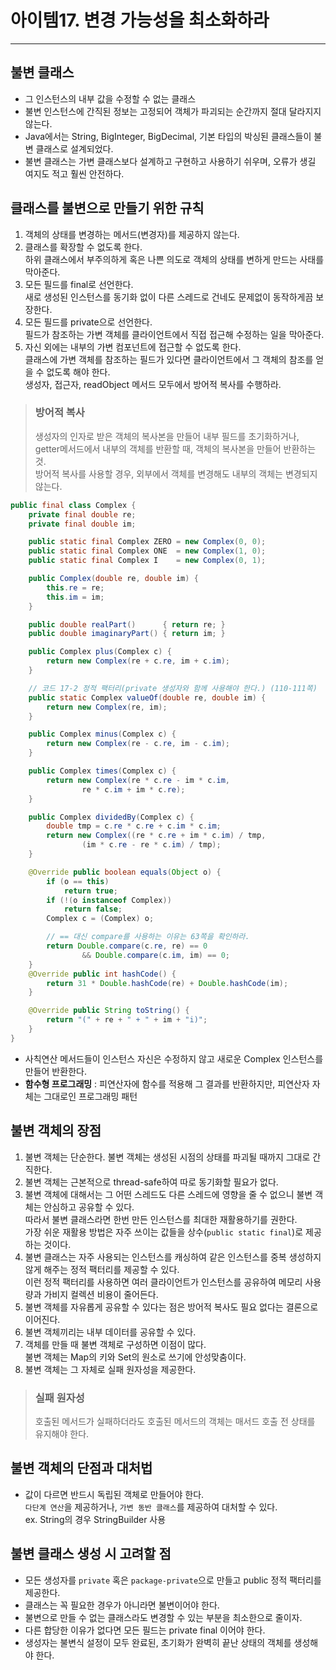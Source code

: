 # 아이템17. 변경 가능성을 최소화하라
---
## 불변 클래스
- 그 인스턴스의 내부 값을 수정할 수 없는 클래스
- 불변 인스턴스에 간직된 정보는 고정되어 객체가 파괴되는 순간까지 절대 달라지지 않는다.
- Java에서는 String, BigInteger, BigDecimal, 기본 타입의 박싱된 클래스들이 불변 클래스로 설계되었다.
- 불변 클래스는 가변 클래스보다 설계하고 구현하고 사용하기 쉬우며, 오류가 생길 여지도 적고 훨씬 안전하다.

## 클래스를 불변으로 만들기 위한 규칙
1. 객체의 상태를 변경하는 메서드(변경자)를 제공하지 않는다.
2. 클래스를 확장할 수 없도록 한다.  
  하위 클래스에서 부주의하게 혹은 나쁜 의도로 객체의 상태를 변하게 만드는 사태를 막아준다.
3. 모든 필드를 final로 선언한다.  
  새로 생성된 인스턴스를 동기화 없이 다른 스레드로 건네도 문제없이 동작하게끔 보장한다.
4. 모든 필드를 private으로 선언한다.  
  필드가 참조하는 가변 객체를 클라이언트에서 직접 접근해 수정하는 일을 막아준다.
5. 자신 외에는 내부의 가변 컴포넌트에 접근할 수 없도록 한다.  
  클래스에 가변 객체를 참조하는 필드가 있다면 클라이언트에서 그 객체의 참조를 얻을 수 없도록 해야 한다.  
  생성자, 접근자, readObject 메서드 모두에서 방어적 복사를 수행하라.

> ### 방어적 복사
> 생성자의 인자로 받은 객체의 복사본을 만들어 내부 필드를 초기화하거나, getter메서드에서 내부의 객체를 반환할 때, 객체의 복사본을 만들어 반환하는 것.  
> 방어적 복사를 사용할 경우, 외부에서 객체를 변경해도 내부의 객체는 변경되지 않는다.

``` java
public final class Complex {
    private final double re;
    private final double im;

    public static final Complex ZERO = new Complex(0, 0);
    public static final Complex ONE  = new Complex(1, 0);
    public static final Complex I    = new Complex(0, 1);

    public Complex(double re, double im) {
        this.re = re;
        this.im = im;
    }

    public double realPart()      { return re; }
    public double imaginaryPart() { return im; }

    public Complex plus(Complex c) {
        return new Complex(re + c.re, im + c.im);
    }

    // 코드 17-2 정적 팩터리(private 생성자와 함께 사용해야 한다.) (110-111쪽)
    public static Complex valueOf(double re, double im) {
        return new Complex(re, im);
    }

    public Complex minus(Complex c) {
        return new Complex(re - c.re, im - c.im);
    }

    public Complex times(Complex c) {
        return new Complex(re * c.re - im * c.im,
                re * c.im + im * c.re);
    }

    public Complex dividedBy(Complex c) {
        double tmp = c.re * c.re + c.im * c.im;
        return new Complex((re * c.re + im * c.im) / tmp,
                (im * c.re - re * c.im) / tmp);
    }

    @Override public boolean equals(Object o) {
        if (o == this)
            return true;
        if (!(o instanceof Complex))
            return false;
        Complex c = (Complex) o;

        // == 대신 compare를 사용하는 이유는 63쪽을 확인하라.
        return Double.compare(c.re, re) == 0
                && Double.compare(c.im, im) == 0;
    }
    @Override public int hashCode() {
        return 31 * Double.hashCode(re) + Double.hashCode(im);
    }

    @Override public String toString() {
        return "(" + re + " + " + im + "i)";
    }
}
```
- 사칙연산 메서드들이 인스턴스 자신은 수정하지 않고 새로운 Complex 인스턴스를 만들어 반환한다.
- **함수형 프로그래밍** : 피연산자에 함수를 적용해 그 결과를 반환하지만, 피연산자 자체는 그대로인 프로그래밍 패턴

## 불변 객체의 장점
1. 불변 객체는 단순한다. 불변 객체는 생성된 시점의 상태를 파괴될 때까지 그대로 간직한다.
2. 불변 객체는 근본적으로 thread-safe하여 따로 동기화할 필요가 없다.
3. 불변 객체에 대해서는 그 어떤 스레드도 다른 스레드에 영향을 줄 수 없으니 불변 객체는 안심하고 공유할 수 있다.  
  따라서 불변 클래스라면 한번 만든 인스턴스를 최대한 재활용하기를 권한다.  
  가장 쉬운 재활용 방법은 자주 쓰이는 값들을 상수(`public static final`)로 제공하는 것이다.
4. 불변 클래스는 자주 사용되는 인스턴스를 캐싱하여 같은 인스턴스를 중복 생성하지 않게 해주는 정적 팩터리를 제공할 수 있다.  
  이런 정적 팩터리를 사용하면 여러 클라이언트가 인스턴스를 공유하여 메모리 사용량과 가비지 컬렉션 비용이 줄어든다.
5. 불변 객체를 자유롭게 공유할 수 있다는 점은 방어적 복사도 필요 없다는 결론으로 이어진다.
6. 불변 객체끼리는 내부 데이터를 공유할 수 있다.
7. 객체를 만들 때 불변 객체로 구성하면 이점이 많다.  
  불변 객체는 Map의 키와 Set의 원소로 쓰기에 안성맞춤이다.
8. 불변 객체는 그 자체로 실패 원자성을 제공한다.
> ### 실패 원자성
> 호출된 메서드가 실패하더라도 호출된 메서드의 객체는 매서드 호출 전 상태를 유지해야 한다.

## 불변 객체의 단점과 대처법
- 값이 다르면 반드시 독립된 객체로 만들어야 한다.  
  `다단계 연산`을 제공하거나, `가변 동반 클래스`를 제공하여 대처할 수 있다.  
  ex. String의 경우 StringBuilder 사용

## 불변 클래스 생성 시 고려할 점
- 모든 생성자를 `private` 혹은 `package-private`으로 만들고 public 정적 팩터리를 제공한다.
- 클래스는 꼭 필요한 경우가 아니라면 불변이어야 한다.
- 불변으로 만들 수 없는 클래스라도 변경할 수 있는 부분을 최소한으로 줄이자.
- 다른 합당한 이유가 없다면 모든 필드는 private final 이어야 한다.
- 생성자는 불변식 설정이 모두 완료된, 초기화가 완벽히 끝난 상태의 객체를 생성해야 한다.
